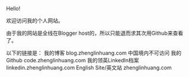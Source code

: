 Hello!

欢迎访问我的个人网站。

由于我的网站是全线在Blogger host的，所以只能退而求其次用Github来查看了。

以下的链接是：
我的博客              blog.zhenglinhuang.com  中国境内不可访问
我的Github            code.zhenglinhuang.com
我的领英LinkedIn档案  linkedin.zhenglinhuang.com
English Site/英文站   zhenglinhuang.com
